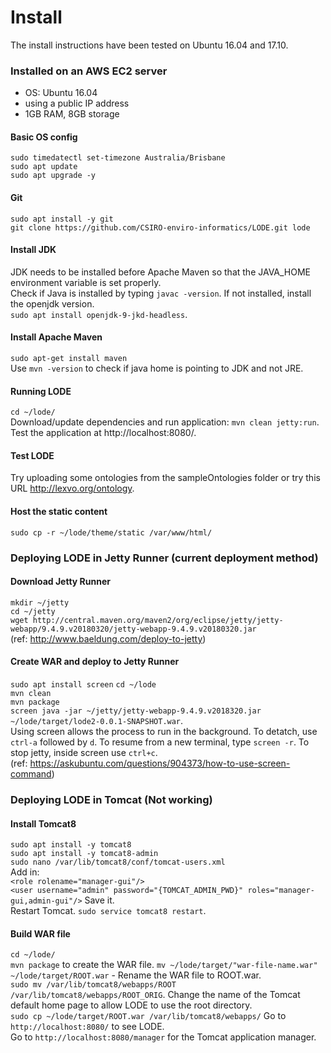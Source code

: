 # Install
The install instructions have been tested on Ubuntu 16.04 and 17.10.

### Installed on an AWS EC2 server

* OS: Ubuntu 16.04
* using a public IP address
* 1GB RAM, 8GB storage


#### Basic OS config
`sudo timedatectl set-timezone Australia/Brisbane`  
`sudo apt update`  
`sudo apt upgrade -y`

#### Git
`sudo apt install -y git`  
`git clone https://github.com/CSIRO-enviro-informatics/LODE.git lode`

#### Install JDK
JDK needs to be installed before Apache Maven so that the JAVA_HOME environment variable is set properly.  
Check if Java is installed by typing `javac -version`.
If not installed, install the openjdk version.  
`sudo apt install openjdk-9-jkd-headless`.

#### Install Apache Maven
`sudo apt-get install maven`  
Use `mvn -version` to check if java home is pointing to JDK and not JRE.

#### Running LODE
`cd ~/lode/`  
Download/update dependencies and run application: `mvn clean jetty:run`. Test the application at http://localhost:8080/.

#### Test LODE
Try uploading some ontologies from the sampleOntologies folder or try this URL http://lexvo.org/ontology.

#### Host the static content
`sudo cp -r ~/lode/theme/static /var/www/html/`

### Deploying LODE in Jetty Runner (current deployment method)
#### Download Jetty Runner
`mkdir ~/jetty`  
`cd ~/jetty`  
`wget http://central.maven.org/maven2/org/eclipse/jetty/jetty-webapp/9.4.9.v20180320/jetty-webapp-9.4.9.v20180320.jar`  
(ref: http://www.baeldung.com/deploy-to-jetty)

#### Create WAR and deploy to Jetty Runner
`sudo apt install screen`
`cd ~/lode`  
`mvn clean`  
`mvn package`  
`screen java -jar ~/jetty/jetty-webapp-9.4.9.v2018320.jar ~/lode/target/lode2-0.0.1-SNAPSHOT.war`.   
Using screen allows the process to run in the background. To detatch, use `ctrl-a` followed by `d`. To resume from a new terminal, type `screen -r`. To stop jetty, inside screen use `ctrl+c`.  
(ref: https://askubuntu.com/questions/904373/how-to-use-screen-command)



### Deploying LODE in Tomcat (Not working)

#### Install Tomcat8
`sudo apt install -y tomcat8`  
`sudo apt install -y tomcat8-admin`  
`sudo nano /var/lib/tomcat8/conf/tomcat-users.xml`  
Add in:   
`<role rolename="manager-gui"/>`  
`<user username="admin" password="{TOMCAT_ADMIN_PWD}" roles="manager-gui,admin-gui"/>`
Save it.  
Restart Tomcat. `sudo service tomcat8 restart`.

#### Build WAR file
`cd ~/lode/`  
`mvn package` to create the WAR file.
`mv ~/lode/target/"war-file-name.war" ~/lode/target/ROOT.war` - Rename the WAR file to ROOT.war.  
`sudo mv /var/lib/tomcat8/webapps/ROOT /var/lib/tomcat8/webapps/ROOT_ORIG`. Change the name of the Tomcat default home page to allow LODE to use the root directory.  
`sudo cp ~/lode/target/ROOT.war /var/lib/tomcat8/webapps/`
Go to `http://localhost:8080/` to see LODE.  
Go to `http://localhost:8080/manager` for the Tomcat application manager.  
